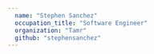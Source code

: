 ```yaml
---
  name: "Stephen Sanchez"
  occupation_title: "Software Engineer"
  organization: "Tamr"
  github: "stephensanchez"
---
```

